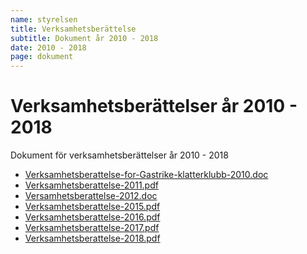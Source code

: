 ```yaml
---
name: styrelsen
title: Verksamhetsberättelse
subtitle: Dokument år 2010 - 2018
date: 2010 - 2018
page: dokument
---
```


# Verksamhetsberättelser år 2010 - 2018

Dokument för verksamhetsberättelser år 2010 - 2018

- <a href="./assets/files/verksamhetsberattelse/Verksamhetsberattelse-for-Gastrike-klatterklubb-2010.doc" target="_blank">Verksamhetsberattelse-for-Gastrike-klatterklubb-2010.doc</a>
- <a href="./assets/files/verksamhetsberattelse/Verksamhetsberattelse-2011.pdf" target="_blank">Verksamhetsberattelse-2011.pdf</a>
- <a href="./assets/files/verksamhetsberattelse/Versamhetsberattelse-2012.doc" target="_blank">Versamhetsberattelse-2012.doc</a>
- <a href="./assets/files/verksamhetsberattelse/Verksamhetsberattelse-2015.pdf" target="_blank">Verksamhetsberattelse-2015.pdf</a>
- <a href="./assets/files/verksamhetsberattelse/Verksamhetsberattelse-2016.pdf" target="_blank">Verksamhetsberattelse-2016.pdf</a>
- <a href="./assets/files/verksamhetsberattelse/Verksamhetsberattelse-2017.pdf" target="_blank">Verksamhetsberattelse-2017.pdf</a>
- <a href="./assets/files/verksamhetsberattelse/Verksamhetsberattelse-2018.pdf" target="_blank">Verksamhetsberattelse-2018.pdf</a>
